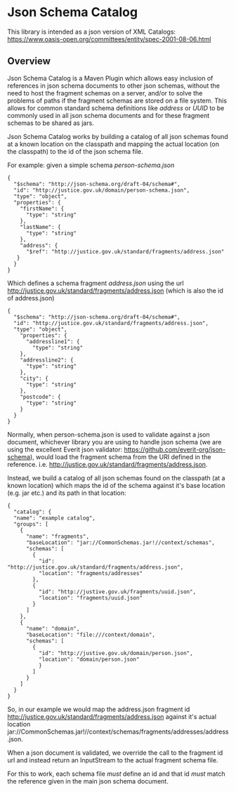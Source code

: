 # Json Schema Catalog

This library is intended as a json version of XML Catalogs: https://www.oasis-open.org/committees/entity/spec-2001-08-06.html

## Overview
Json Schema Catalog is a Maven Plugin which allows easy inclusion of references in json schema documents to other json schemas, without the need to host the fragment schemas on a server, and/or to solve the problems of paths if the fragment schemas are stored on a file system. This allows for common standard schema definitions like *address* or *UUID* to be commonly used in all json schema documents and for these fragment schemas to be shared as jars.


Json Schema Catalog works by building a catalog of all json schemas found at a known location on the classpath and mapping the actual location (on the classpath) to the id of the json schema file.

For example: given a simple schema *person-schema.json*

    {
      "$schema": "http://json-schema.org/draft-04/schema#",
      "id": "http://justice.gov.uk/domain/person-schema.json",
      "type": "object",
      "properties": {
        "firstName": {
          "type": "string"
        },
        "lastName": {
          "type": "string"
        },
        "address": {
          "$ref": "http://justice.gov.uk/standard/fragments/address.json"
       }
      }
    }

Which defines a schema fragment *address.json* using the url http://justice.gov.uk/standard/fragments/address.json (which is also the id of address.json)

    {
      "$schema": "http://json-schema.org/draft-04/schema#",
      "id": "http://justice.gov.uk/standard/fragments/address.json",
      "type": "object",
        "properties": {
          "addressline1": {
            "type": "string"
        },
        "addressline2": {
          "type": "string"
        },
        "city": {
          "type": "string"
        },
        "postcode": {
          "type": "string"
        }
      }
    }
    
Normally, when person-schema.json is used to validate against a json document, whichever library you are using to handle json schema (we are using the excellent Everit json validator: https://github.com/everit-org/json-schema), would load the fragment schema from the URI defined in the reference. i.e. http://justice.gov.uk/standard/fragments/address.json.

Instead, we build a catalog of all json schemas found on the classpath (at a known location) which maps the id of the schema against it's base location (e.g. jar etc.) and its path in that location:

    {
      "catalog": {
      "name": "example catalog",
      "groups": [
        {
          "name": "fragments",
          "baseLocation": "jar://CommonSchemas.jar!//context/schemas",
          "schemas": [
            {
              "id": "http://justice.gov.uk/standard/fragments/address.json",
              "location": "fragments/addresses"
            },
            {
              "id": "http://justive.gov.uk/fragments/uuid.json",
              "location": "fragments/uuid.json"
            }
          ]
        },
        {
          "name": "domain",
          "baseLocation": "file:///context/domain",
          "schemas": [
            {
              "id": "http://justive.gov.uk/domain/person.json",
              "location": "domain/person.json"
              }
            ]
          }
        ]
      }
    }
    
So, in our example we would map the address.json fragment id http://justice.gov.uk/standard/fragments/address.json against it's actual location jar://CommonSchemas.jar!//context/schemas/fragments/addresses/address.json.

When a json document is validated, we override the call to the fragment id url and instead return an InputStream to the actual fragment schema file.

For this to work, each schema file *must* define an id and that id *must* match the reference given in the main json schema document.

